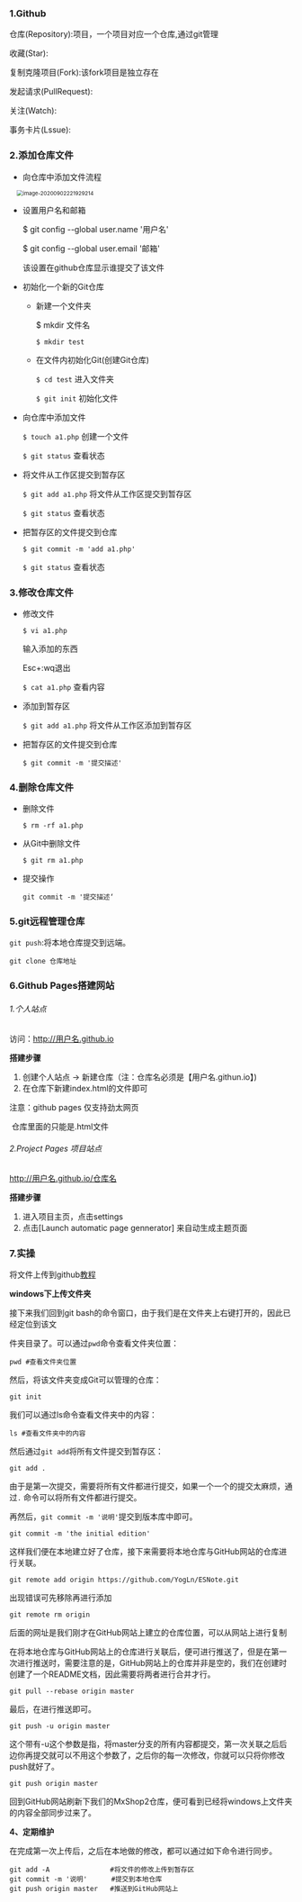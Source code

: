 ### 1.Github

仓库(Repository):项目，一个项目对应一个仓库,通过git管理

收藏(Star):

复制克隆项目(Fork):该fork项目是独立存在

发起请求(PullRequest):

关注(Watch):

事务卡片(Lssue):

### 2.添加仓库文件

- 向仓库中添加文件流程

<img src="C:\Users\linwa\AppData\Roaming\Typora\typora-user-images\image-20200902221929214.png" alt="image-20200902221929214" style="zoom:67%; margin-left:20px" />

- 设置用户名和邮箱

  $ git config --global user.name '用户名'

  $ git config --global user.email '邮箱'

  该设置在github仓库显示谁提交了该文件

- 初始化一个新的Git仓库

  - 新建一个文件夹

    $ mkdir 文件名

    `$ mkdir test`

  - 在文件内初始化Git(创建Git仓库)

    `$ cd test`   进入文件夹

    `$ git init`   初始化文件

- 向仓库中添加文件

  `$ touch a1.php`   创建一个文件

  `$ git status`   查看状态

- 将文件从工作区提交到暂存区

  `$ git add a1.php`    将文件从工作区提交到暂存区

  `$ git status`   查看状态

- 把暂存区的文件提交到仓库

  `$ git commit -m 'add a1.php'`

  `$ git status`   查看状态

### 3.修改仓库文件

- 修改文件

  `$ vi a1.php`

  输入添加的东西

  Esc+:wq退出

  `$ cat a1.php`    查看内容

- 添加到暂存区

  `$ git add a1.php`    将文件从工作区添加到暂存区

- 把暂存区的文件提交到仓库

  `$ git commit -m '提交描述'`

### 4.删除仓库文件

- 删除文件

  `$ rm -rf a1.php`

- 从Git中删除文件

  `$ git rm a1.php`

- 提交操作

  `git commit -m '提交描述‘`

### 5.git远程管理仓库

`git push`:将本地仓库提交到远端。

`git clone 仓库地址`

### 6.Github Pages搭建网站

###### 1.个人站点 

访问：http://用户名.github.io

**搭建步骤**

1. 创建个人站点 -> 新建仓库（注：仓库名必须是【用户名.githun.io】)
2. 在仓库下新建index.html的文件即可

注意：github pages 仅支持劲太网页

​			仓库里面的只能是.html文件

###### 2.Project Pages 项目站点

http://用户名.github.io/仓库名

**搭建步骤**

1. 进入项目主页，点击settings
2. 点击[Launch automatic page gennerator] 来自动生成主题页面



### 7.实操

将文件上传到github[教程](https://blog.csdn.net/geerniya/article/details/79552247)

**windows下上传文件夹**

接下来我们回到git bash的命令窗口，由于我们是在文件夹上右键打开的，因此已经定位到该文

件夹目录了。可以通过`pwd`命令查看文件夹位置：

```
pwd #查看文件夹位置
```

然后，将该文件夹变成Git可以管理的仓库：

```
git init
```

我们可以通过ls命令查看文件夹中的内容：

```
ls #查看文件夹中的内容
```

然后通过`git add`将所有文件提交到暂存区：

```
git add .
```

由于是第一次提交，需要将所有文件都进行提交，如果一个一个的提交太麻烦，通过`.` 命令可以将所有文件都进行提交。

再然后，`git commit -m '说明'`提交到版本库中即可。

```
git commit -m 'the initial edition'
```

这样我们便在本地建立好了仓库，接下来需要将本地仓库与GitHub网站的仓库进行关联。

```
git remote add origin https://github.com/YogLn/ESNote.git
```

出现错误可先移除再进行添加

```
git remote rm origin
```

后面的网址是我们刚才在GitHub网站上建立的仓库位置，可以从网站上进行复制

在将本地仓库与GitHub网站上的仓库进行关联后，便可进行推送了，但是在第一次进行推送时，需要注意的是，GitHub网站上的仓库并非是空的，我们在创建时创建了一个README文档，因此需要将两者进行合并才行。

```
git pull --rebase origin master
```

最后，在进行推送即可。

```
git push -u origin master
```

这个带有-u这个参数是指，将master分支的所有内容都提交，第一次关联之后后边你再提交就可以不用这个参数了，之后你的每一次修改，你就可以只将你修改push就好了。

```
git push origin master
```

回到GitHub网站刷新下我们的MxShop2仓库，便可看到已经将windows上文件夹的内容全部同步过来了。

**4、定期维护**

在完成第一次上传后，之后在本地做的修改，都可以通过如下命令进行同步。

```git
git add -A               #将文件的修改上传到暂存区
git commit -m '说明'      #提交到本地仓库
git push origin master   #推送到GitHub网站上
```

